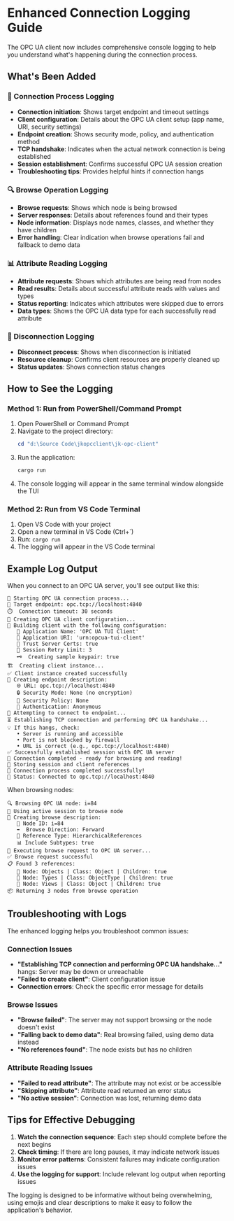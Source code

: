 # Enhanced Connection Logging Guide

The OPC UA client now includes comprehensive console logging to help you understand what's happening during the connection process.

## What's Been Added

### 🔄 Connection Process Logging
- **Connection initiation**: Shows target endpoint and timeout settings
- **Client configuration**: Details about the OPC UA client setup (app name, URI, security settings)
- **Endpoint creation**: Shows security mode, policy, and authentication method
- **TCP handshake**: Indicates when the actual network connection is being established
- **Session establishment**: Confirms successful OPC UA session creation
- **Troubleshooting tips**: Provides helpful hints if connection hangs

### 🔍 Browse Operation Logging
- **Browse requests**: Shows which node is being browsed
- **Server responses**: Details about references found and their types
- **Node information**: Displays node names, classes, and whether they have children
- **Error handling**: Clear indication when browse operations fail and fallback to demo data

### 📊 Attribute Reading Logging
- **Attribute requests**: Shows which attributes are being read from nodes
- **Read results**: Details about successful attribute reads with values and types
- **Status reporting**: Indicates which attributes were skipped due to errors
- **Data types**: Shows the OPC UA data type for each successfully read attribute

### 🔌 Disconnection Logging
- **Disconnect process**: Shows when disconnection is initiated
- **Resource cleanup**: Confirms client resources are properly cleaned up
- **Status updates**: Shows connection status changes

## How to See the Logging

### Method 1: Run from PowerShell/Command Prompt
1. Open PowerShell or Command Prompt
2. Navigate to the project directory:
   ```powershell
   cd "d:\Source Code\jkopcclient\jk-opc-client"
   ```
3. Run the application:
   ```powershell
   cargo run
   ```
4. The console logging will appear in the same terminal window alongside the TUI

### Method 2: Run from VS Code Terminal
1. Open VS Code with your project
2. Open a new terminal in VS Code (Ctrl+`)
3. Run: `cargo run`
4. The logging will appear in the VS Code terminal

## Example Log Output

When you connect to an OPC UA server, you'll see output like this:

```
🔄 Starting OPC UA connection process...
📍 Target endpoint: opc.tcp://localhost:4840
⏱️  Connection timeout: 30 seconds
📡 Creating OPC UA client configuration...
🔧 Building client with the following configuration:
   📱 Application Name: 'OPC UA TUI Client'
   🔗 Application URI: 'urn:opcua-tui-client'
   🔐 Trust Server Certs: true
   🔄 Session Retry Limit: 3
   🗝️  Creating sample keypair: true
🏗️  Creating client instance...
✅ Client instance created successfully
🔗 Creating endpoint description:
   🌐 URL: opc.tcp://localhost:4840
   🔒 Security Mode: None (no encryption)
   📜 Security Policy: None
   🎫 Authentication: Anonymous
🚀 Attempting to connect to endpoint...
⏳ Establishing TCP connection and performing OPC UA handshake...
💡 If this hangs, check:
   • Server is running and accessible
   • Port is not blocked by firewall
   • URL is correct (e.g., opc.tcp://localhost:4840)
✅ Successfully established session with OPC UA server
🎉 Connection completed - ready for browsing and reading!
💾 Storing session and client references
🎊 Connection process completed successfully!
🔗 Status: Connected to opc.tcp://localhost:4840
```

When browsing nodes:

```
🔍 Browsing OPC UA node: i=84
📖 Using active session to browse node
🔧 Creating browse description:
   🎯 Node ID: i=84
   ➡️  Browse Direction: Forward
   🔗 Reference Type: HierarchicalReferences
   📊 Include Subtypes: true
🚀 Executing browse request to OPC UA server...
✅ Browse request successful
📋 Found 3 references:
   📄 Node: Objects | Class: Object | Children: true
   📄 Node: Types | Class: ObjectType | Children: true
   📄 Node: Views | Class: Object | Children: true
📦 Returning 3 nodes from browse operation
```

## Troubleshooting with Logs

The enhanced logging helps you troubleshoot common issues:

### Connection Issues
- **"Establishing TCP connection and performing OPC UA handshake..."** hangs: Server may be down or unreachable
- **"Failed to create client"**: Client configuration issue
- **Connection errors**: Check the specific error message for details

### Browse Issues
- **"Browse failed"**: The server may not support browsing or the node doesn't exist
- **"Falling back to demo data"**: Real browsing failed, using demo data instead
- **"No references found"**: The node exists but has no children

### Attribute Reading Issues
- **"Failed to read attribute"**: The attribute may not exist or be accessible
- **"Skipping attribute"**: Attribute read returned an error status
- **"No active session"**: Connection was lost, returning demo data

## Tips for Effective Debugging

1. **Watch the connection sequence**: Each step should complete before the next begins
2. **Check timing**: If there are long pauses, it may indicate network issues
3. **Monitor error patterns**: Consistent failures may indicate configuration issues
4. **Use the logging for support**: Include relevant log output when reporting issues

The logging is designed to be informative without being overwhelming, using emojis and clear descriptions to make it easy to follow the application's behavior.
